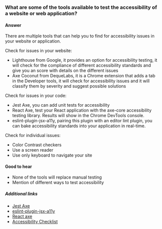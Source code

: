 ### What are some of the tools available to test the accessibility of a website or web application?

#### Answer

There are multiple tools that can help you to find for accessibility issues in your website or application.

Check for issues in your website:

- Lighthouse from Google, it provides an option for accessibility testing, it will check for the compliance of different accessibility standards and give you an score with details on the different issues
- Axe Coconut from DequeLabs, it is a Chrome extension that adds a tab in the Developer tools, it will check for accessibility issues and it will classify them by severity and suggest possible solutions

Check for issues in your code:

- Jest Axe, you can add unit tests for accessibility
- React Axe, test your React application with the axe-core accessibility testing library. Results will show in the Chrome DevTools console.
- eslint-plugin-jsx-a11y, pairing this plugin with an editor lint plugin, you can bake accessibility standards into your application in real-time.

Check for individual issues:

- Color Contrast checkers
- Use a screen reader
- Use only keyboard to navigate your site

#### Good to hear

- None of the tools will replace manual testing
- Mention of different ways to test accessibility

##### Additional links

- [Jest Axe](https://github.com/nickcolley/jest-axe)
- [eslint-plugin-jsx-a11y](https://www.w3.org/TR/wai-aria/)
- [React axe](https://github.com/dequelabs/react-axe)
- [Accessibility Checklist](http://romeo.elsevier.com/accessibility_checklist/)

<!-- tags: (accessibility) -->

<!-- expertise: (1) -->
